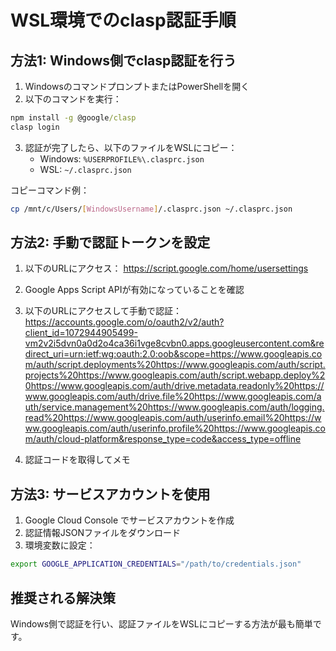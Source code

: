 # WSL環境でのclasp認証手順

## 方法1: Windows側でclasp認証を行う

1. WindowsのコマンドプロンプトまたはPowerShellを開く
2. 以下のコマンドを実行：
```cmd
npm install -g @google/clasp
clasp login
```

3. 認証が完了したら、以下のファイルをWSLにコピー：
   - Windows: `%USERPROFILE%\.clasprc.json`
   - WSL: `~/.clasprc.json`

コピーコマンド例：
```bash
cp /mnt/c/Users/[WindowsUsername]/.clasprc.json ~/.clasprc.json
```

## 方法2: 手動で認証トークンを設定

1. 以下のURLにアクセス：
https://script.google.com/home/usersettings

2. Google Apps Script APIが有効になっていることを確認

3. 以下のURLにアクセスして手動で認証：
https://accounts.google.com/o/oauth2/v2/auth?client_id=1072944905499-vm2v2i5dvn0a0d2o4ca36i1vge8cvbn0.apps.googleusercontent.com&redirect_uri=urn:ietf:wg:oauth:2.0:oob&scope=https://www.googleapis.com/auth/script.deployments%20https://www.googleapis.com/auth/script.projects%20https://www.googleapis.com/auth/script.webapp.deploy%20https://www.googleapis.com/auth/drive.metadata.readonly%20https://www.googleapis.com/auth/drive.file%20https://www.googleapis.com/auth/service.management%20https://www.googleapis.com/auth/logging.read%20https://www.googleapis.com/auth/userinfo.email%20https://www.googleapis.com/auth/userinfo.profile%20https://www.googleapis.com/auth/cloud-platform&response_type=code&access_type=offline

4. 認証コードを取得してメモ

## 方法3: サービスアカウントを使用

1. Google Cloud Console でサービスアカウントを作成
2. 認証情報JSONファイルをダウンロード
3. 環境変数に設定：
```bash
export GOOGLE_APPLICATION_CREDENTIALS="/path/to/credentials.json"
```

## 推奨される解決策

Windows側で認証を行い、認証ファイルをWSLにコピーする方法が最も簡単です。
